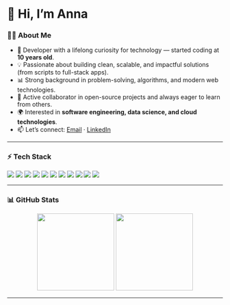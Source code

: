 # 🌿 Hi, I’m Anna  

### 👩‍💻 About Me  
- 🚀 Developer with a lifelong curiosity for technology — started coding at **10 years old**.  
- 💡 Passionate about building clean, scalable, and impactful solutions (from scripts to full-stack apps).  
- 📊 Strong background in problem-solving, algorithms, and modern web technologies.  
- 🤝 Active collaborator in open-source projects and always eager to learn from others.  
- 🌍 Interested in **software engineering, data science, and cloud technologies**.  
- 📫 Let’s connect: [Email](mailto:anna.beatriz.gamba@gmail.com) · [LinkedIn](https://www.linkedin.com/in/anna-beatriz-g-muller)  


---


### ⚡ Tech Stack  
<p>
  <img src="https://img.shields.io/badge/Python-3776AB?style=for-the-badge&logo=python&logoColor=white"/>
  <img src="https://img.shields.io/badge/JavaScript-F7DF1E?style=for-the-badge&logo=javascript&logoColor=black"/>
  <img src="https://img.shields.io/badge/TypeScript-3178C6?style=for-the-badge&logo=typescript&logoColor=white"/>
  <img src="https://img.shields.io/badge/React-20232A?style=for-the-badge&logo=react&logoColor=61DAFB"/>
  <img src="https://img.shields.io/badge/Node.js-43853D?style=for-the-badge&logo=node.js&logoColor=white"/>
  <img src="https://img.shields.io/badge/PostgreSQL-316192?style=for-the-badge&logo=postgresql&logoColor=white"/>
  <img src="https://img.shields.io/badge/C++-00599C?style=for-the-badge&logo=c%2B%2B&logoColor=white"/>
  <img src="https://img.shields.io/badge/C%23-239120?style=for-the-badge&logo=c-sharp&logoColor=white"/>
  <img src="https://img.shields.io/badge/Rust-000000?style=for-the-badge&logo=rust&logoColor=white"/>
  <img src="https://img.shields.io/badge/Git-F05032?style=for-the-badge&logo=git&logoColor=white"/>
  <img src="https://img.shields.io/badge/Docker-2496ED?style=for-the-badge&logo=docker&logoColor=white"/>
</p>

---

### 📊 GitHub Stats  
<div align="center">
  <img height="180em" src="https://github-readme-stats.vercel.app/api?username=naboo-coding&show_icons=true&theme=merko&count_private=true&include_all_commits=true" />
  <img height="180em" src="https://github-readme-stats.vercel.app/api/top-langs/?username=naboo-coding&layout=compact&theme=merko&count_private=true&langs_count=10" />
</div>  

---


